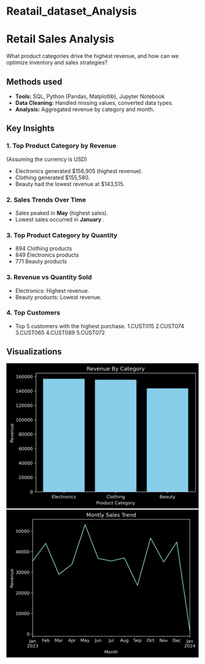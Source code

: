 # Reatail_dataset_Analysis
# Retail Sales Analysis  
 
What product categories drive the highest revenue, and how can we optimize inventory and sales strategies?  

## Methods used
- **Tools:** SQL, Python (Pandas, Matplotlib), Jupyter Notebook  
- **Data Cleaning:** Handled missing values, converted data types.  
- **Analysis:** Aggregated revenue by category and month.  

##  Key Insights  

### 1. Top Product Category by Revenue  
(Assuming the currency is USD)
- Electronics generated $156,905 (highest revenue).  
- Clothing generated $155,580.  
- Beauty had the lowest revenue at $143,515.  

### 2. Sales Trends Over Time  
- Sales peaked in **May** (highest sales).  
- Lowest sales occurred in **January** .

### 3. Top Product Category by Quantity
- 894 Clothing products
- 849 Electronics products
- 771 Beauty products

### 3. Revenue vs Quantity Sold  
- Electronics: Highest revenue.  
- Beauty products: Lowest revenue.  

### 4. Top Customers  
- Top 5 customers with the highest purchase.
   1.CUST015
   2.CUST074
   3.CUST065
   4.CUST089
   5.CUST072

##  Visualizations  
 ![Revenue by Category](revenue_by_category.png)  
 ![Monthly Sales Trend](revenue_by_month.png) 
